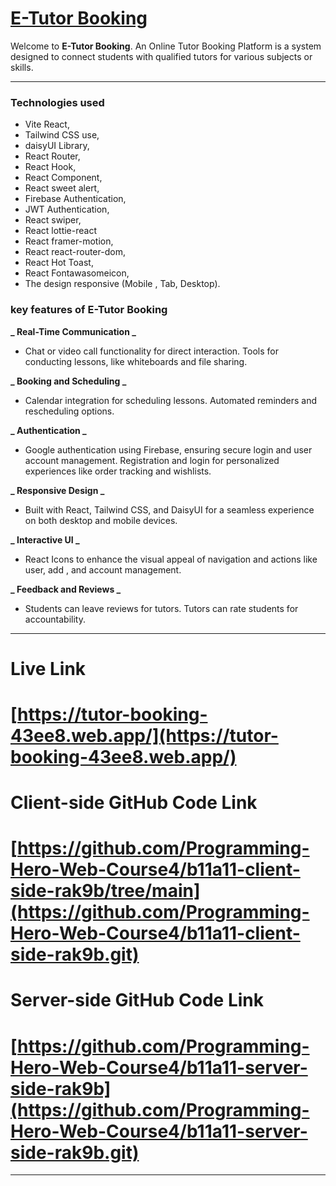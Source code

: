 # [E-Tutor Booking](https://tutor-booking-43ee8.web.app/)

Welcome to **E-Tutor Booking**. An Online Tutor Booking Platform is a system designed to connect students with qualified tutors for various subjects or skills.

---

### Technologies used

- Vite React,
- Tailwind CSS use,
- daisyUI Library,
- React Router,
- React Hook,
- React Component,
- React sweet alert,
- Firebase Authentication,
- JWT Authentication,
- React swiper,
- React lottie-react
- React framer-motion,
- React react-router-dom,
- React Hot Toast,
- React Fontawasomeicon,
- The design responsive (Mobile , Tab, Desktop).

### key features of E-Tutor Booking

**_ Real-Time Communication _**

- Chat or video call functionality for direct interaction. Tools for conducting lessons, like whiteboards and file sharing.

**_ Booking and Scheduling _**

- Calendar integration for scheduling lessons. Automated reminders and rescheduling options.

**_ Authentication _**

- Google authentication using Firebase, ensuring secure login and user account management.
  Registration and login for personalized experiences like order tracking and wishlists.

**_ Responsive Design _**

- Built with React, Tailwind CSS, and DaisyUI for a seamless experience on both desktop and mobile devices.

**_ Interactive UI _**

- React Icons to enhance the visual appeal of navigation and actions like user, add , and account management.

**_ Feedback and Reviews _**

- Students can leave reviews for tutors. Tutors can rate students for accountability.

---

# Live Link

# [https://tutor-booking-43ee8.web.app/](https://tutor-booking-43ee8.web.app/)

# Client-side GitHub Code Link

# [https://github.com/Programming-Hero-Web-Course4/b11a11-client-side-rak9b/tree/main](https://github.com/Programming-Hero-Web-Course4/b11a11-client-side-rak9b.git)

# Server-side GitHub Code Link

# [https://github.com/Programming-Hero-Web-Course4/b11a11-server-side-rak9b](https://github.com/Programming-Hero-Web-Course4/b11a11-server-side-rak9b.git)

---
